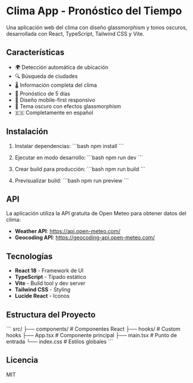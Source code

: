 # Clima App - Pronóstico del Tiempo

Una aplicación web del clima con diseño glassmorphism y tonos oscuros, desarrollada con React, TypeScript, Tailwind CSS y Vite.

## Características

- 🌍 Detección automática de ubicación
- 🔍 Búsqueda de ciudades
- 🌡️ Información completa del clima
- 📅 Pronóstico de 5 días
- 📱 Diseño mobile-first responsivo
- 🌙 Tema oscuro con efectos glassmorphism
- 🇪🇸 Completamente en español

## Instalación

1. Instalar dependencias:
\`\`\`bash
npm install
\`\`\`

2. Ejecutar en modo desarrollo:
\`\`\`bash
npm run dev
\`\`\`

3. Crear build para producción:
\`\`\`bash
npm run build
\`\`\`

4. Previsualizar build:
\`\`\`bash
npm run preview
\`\`\`

## API

La aplicación utiliza la API gratuita de Open Meteo para obtener datos del clima:
- **Weather API**: https://api.open-meteo.com/
- **Geocoding API**: https://geocoding-api.open-meteo.com/

## Tecnologías

- **React 18** - Framework de UI
- **TypeScript** - Tipado estático
- **Vite** - Build tool y dev server
- **Tailwind CSS** - Styling
- **Lucide React** - Iconos

## Estructura del Proyecto

\`\`\`
src/
├── components/         # Componentes React
├── hooks/             # Custom hooks
├── App.tsx            # Componente principal
├── main.tsx           # Punto de entrada
└── index.css          # Estilos globales
\`\`\`

## Licencia

MIT
